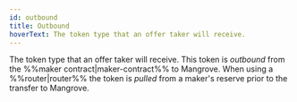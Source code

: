 ```yaml
---
id: outbound
title: Outbound
hoverText: The token type that an offer taker will receive.
---
```


The token type that an offer taker will receive. This token is _outbound_ from the %%maker contract|maker-contract%% to Mangrove. When using a %%router|router%% the token is _pulled_ from a maker's reserve prior to the transfer to Mangrove.
